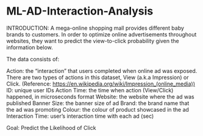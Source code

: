 # ML-AD-Interaction-Analysis
INTRODUCTION:
A mega-online shopping mall provides different baby brands to customers. In order to optimize online advertisements throughout websites, they want to predict the view-to-click probability given the information below.

The data consists of:

Action: the “interaction” that users completed when online ad was exposed. There are two types of actions in this dataset, View (a.k.a Impression) or Click. (Reference: https://en.wikipedia.org/wiki/Impression_(online_media)) ID: unique user IDs Action Time: the time when action (View/Click) happened, in microseconds format Website: the website where the ad was published Banner Size: the banner size of ad Brand: the brand name that the ad was promoting Colour: the colour of product showcased in the ad Interaction Time: user’s interaction time with each ad (sec)

Goal: Predict the Likelihood of Click
